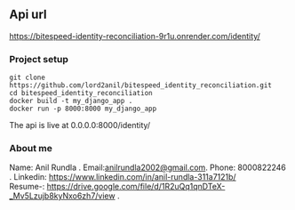 ## Api url
https://bitespeed-identity-reconciliation-9r1u.onrender.com/identity/



### Project setup
``` git
git clone https://github.com/lord2anil/bitespeed_identity_reconciliation.git
cd bitespeed_identity_reconciliation
docker build -t my_django_app .
docker run -p 8000:8000 my_django_app
```
The api is live at 0.0.0.0:8000/identity/



### About me
Name: Anil Rundla .
Email:anilrundla2002@gmail.com.
Phone: 8000822246 .
Linkedin: https://www.linkedin.com/in/anil-rundla-311a7121b/ <br>
Resume-: https://drive.google.com/file/d/1R2uQq1qnDTeX-_Mv5Lzujb8kyNxo6zh7/view  .






